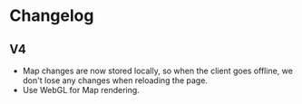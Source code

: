 # Changelog

## V4

- Map changes are now stored locally, so when the client goes offline, we don't lose any changes when reloading the page.
- Use WebGL for Map rendering.
